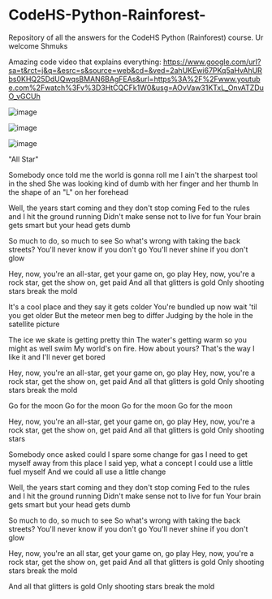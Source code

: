 # CodeHS-Python-Rainforest-
Repository of all the answers for the CodeHS Python (Rainforest) course. 
Ur welcome Shmuks

Amazing code video that explains everything: https://www.google.com/url?sa=t&rct=j&q=&esrc=s&source=web&cd=&ved=2ahUKEwi67PKq5aHvAhURbs0KHQ25DdUQwqsBMAN6BAgFEAs&url=https%3A%2F%2Fwww.youtube.com%2Fwatch%3Fv%3D3HtCQCFk1W0&usg=AOvVaw31KTxL_OnvATZDuO_vGCUh



![image](https://user-images.githubusercontent.com/64118255/110400386-8bb62180-8045-11eb-9dd5-5e7de50685a5.jpeg)


![image](https://user-images.githubusercontent.com/64118255/110400113-10547000-8045-11eb-8149-f3d35a3033d5.jpeg)

![image](https://user-images.githubusercontent.com/64118255/110400319-70e3ad00-8045-11eb-9e2b-efdfbfaabccf.jpeg)




"All Star"

Somebody once told me the world is gonna roll me
I ain't the sharpest tool in the shed
She was looking kind of dumb with her finger and her thumb
In the shape of an "L" on her forehead

Well, the years start coming and they don't stop coming
Fed to the rules and I hit the ground running
Didn't make sense not to live for fun
Your brain gets smart but your head gets dumb

So much to do, so much to see
So what's wrong with taking the back streets?
You'll never know if you don't go
You'll never shine if you don't glow

Hey, now, you're an all-star, get your game on, go play
Hey, now, you're a rock star, get the show on, get paid
And all that glitters is gold
Only shooting stars break the mold

It's a cool place and they say it gets colder
You're bundled up now wait 'til you get older
But the meteor men beg to differ
Judging by the hole in the satellite picture

The ice we skate is getting pretty thin
The water's getting warm so you might as well swim
My world's on fire. How about yours?
That's the way I like it and I'll never get bored

Hey, now, you're an all-star, get your game on, go play
Hey, now, you're a rock star, get the show on, get paid
And all that glitters is gold
Only shooting stars break the mold

Go for the moon
Go for the moon
Go for the moon
Go for the moon

Hey, now, you're an all-star, get your game on, go play
Hey, now, you're a rock star, get the show on, get paid
And all that glitters is gold
Only shooting stars

Somebody once asked could I spare some change for gas
I need to get myself away from this place
I said yep, what a concept
I could use a little fuel myself
And we could all use a little change

Well, the years start coming and they don't stop coming
Fed to the rules and I hit the ground running
Didn't make sense not to live for fun
Your brain gets smart but your head gets dumb

So much to do, so much to see
So what's wrong with taking the back streets?
You'll never know if you don't go
You'll never shine if you don't glow

Hey, now, you're an all star, get your game on, go play
Hey, now, you're a rock star, get the show on, get paid
And all that glitters is gold
Only shooting stars break the mold

And all that glitters is gold
Only shooting stars break the mold

